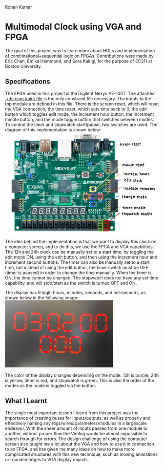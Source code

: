 Rohan Kumar
# Multimodal Clock using VGA and FPGA

  The goal of this project was to learn more about HDLs and implementation of combinational+sequential logic on FPGAs. Contributions were made by Eric Chen, Emika Hammond, and Sora Kakigi, for the purpose of EC311 at Boston University.

## Specifications
The FPGA used in this project is the Digilent Nexys A7-100T. The attached [.xdc constraint file](/Nexys4DDR_Master.xdc) is the only constraint file necessary. The inputs to the top module are defined in this file. There is the screen reset, which will reset the VGA connection, the time reset, which sets time back to 0, the edit button which toggles edit mode, the increment hour button, the increment minute button, and the mode toggle button that switches between modes. To control the timer and stopwatch start/pause, two switches are used. The diagram of this implementation is shown below:
![instructions](/resources/nexys.jpg)

The idea behind the implementation is that we want to display this clock on a computer screen, and to do this, we use the FPGA and VGA capabilities. The 12h and 24h clock can be manually set to a start time, by toggling the edit mode ON, using the edit button, and then using the increment hour and increment second buttons. The timer can also be manually set to a start time, but instead of using the edit button, the timer switch must be OFF (timer is paused) in order to change the time manually. When the timer is ON, the time cannot be changed. The stopwatch does not have any set time capability, and will stop/start as the switch is turned OFF and ON.

The display has 9 digit: hours, minutes, seconds, and milliseconds, as shown below in the following image:
![timer](/resources/display.jpg)

The color of the display changes depending on the mode: 12h is purple, 24h is yellow, timer is red, and stopwatch is green. This is also the order of the modes as the mode is toggled via the button.


## What I Learnt
The single most important lesson I learnt from this project was the importance of creating buses for inputs/outputs, as well as properly and effectively naming any regs/wires/parameters/modules in a largescale endeavor. With the sheer amount of inputs passed from one module to another, without proper flow the Verilog would be almost impossible to search through for errors.
The design challenge of using the computer screen also taught me a lot about the VGA and how to use it in connection to an FPGA, and has given me many ideas on how to make more complicated structures with this new technique, such as moving animations or rounded edges to VGA display objects.
